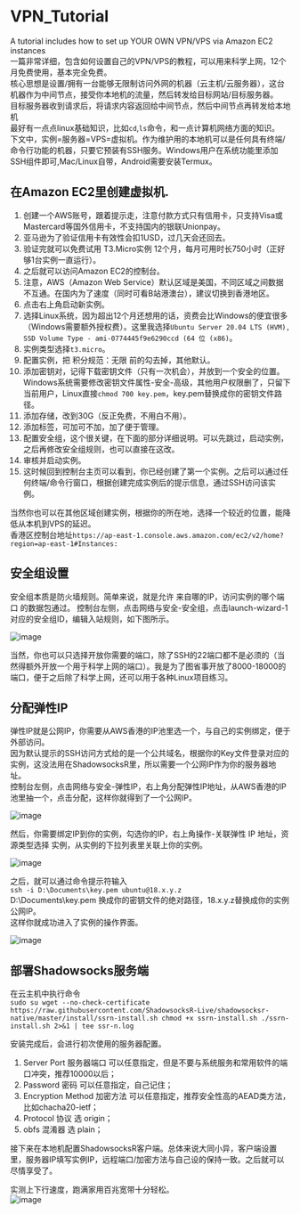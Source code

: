 # VPN_Tutorial
A tutorial includes how to set up YOUR OWN VPN/VPS via Amazon EC2 instances  
一篇非常详细，包含如何设置自己的VPN/VPS的教程，可以用来科学上网，12个月免费使用，基本完全免费。  
核心思想是设置/拥有一台能够无限制访问外网的机器（云主机/云服务器），这台机器作为中间节点，接受你本地机的流量，然后转发给目标网站/目标服务器。  
目标服务器收到请求后，将请求内容返回给中间节点，然后中间节点再转发给本地机   
最好有一点点linux基础知识，比如`cd`,`ls`命令，和一点计算机网络方面的知识。    
下文中，实例=服务器=VPS=虚拟机。作为维护用的本地机可以是任何具有终端/命令行功能的机器，只要它预装有SSH服务。Windows用户在系统功能里添加SSH组件即可,Mac/Linux自带，Android需要安装Termux。

## 在Amazon EC2里创建虚拟机.
1. 创建一个AWS账号，跟着提示走，注意付款方式只有信用卡，只支持Visa或Mastercard等国外信用卡，不支持国内的银联Unionpay。
2. 亚马逊为了验证信用卡有效性会扣1USD，过几天会还回去。  
3. 验证完就可以免费试用 T3.Micro实例 12个月，每月可用时长750小时（正好够1台实例一直运行）。  
4. 之后就可以访问Amazon EC2的控制台。  
5. 注意，AWS（Amazon Web Service）默认区域是美国，不同区域之间数据不互通。在国内为了速度（同时可看B站港澳台），建议切换到香港地区。  
6. 点击右上角启动新实例。  
7. 选择Linux系统，因为超出12个月还想用的话，资费会比Windows的便宜很多（Windows需要额外授权费）。这里我选择`Ubuntu Server 20.04 LTS (HVM), SSD Volume Type - ami-0774445f9e6290ccd (64 位 (x86)`。  
8. 实例类型选择`t3.micro`。  
9. 配置实例，把 积分规范：无限 前的勾去掉，其他默认。  
10. 添加密钥对，记得下载密钥文件（只有一次机会），并放到一个安全的位置。Windows系统需要修改密钥文件属性-安全-高级，其他用户权限删了，只留下当前用户，Linux直接`chmod 700 key.pem`，key.pem替换成你的密钥文件路径。  
11. 添加存储，改到30G（反正免费，不用白不用）。  
12. 添加标签，可加可不加，加了便于管理。  
13. 配置安全组，这个很关键，在下面的部分详细说明。可以先跳过，启动实例，之后再修改安全组规则，也可以直接在这改。  
14. 审核并启动实例。 
15. 这时候回到控制台主页可以看到，你已经创建了第一个实例。之后可以通过任何终端/命令行窗口，根据创建完成实例后的提示信息，通过SSH访问该实例。  

当然你也可以在其他区域创建实例，根据你的所在地，选择一个较近的位置，能降低从本机到VPS的延迟。  
香港区控制台地址`https://ap-east-1.console.aws.amazon.com/ec2/v2/home?region=ap-east-1#Instances:`  

## 安全组设置
安全组本质是防火墙规则。简单来说，就是允许 来自哪的IP，访问实例的哪个端口 的数据包通过。
控制台左侧，点击网络与安全-安全组，点击launch-wizard-1对应的安全组ID，编辑入站规则，如下图所示。  

![image](https://user-images.githubusercontent.com/48174333/116269174-8e650580-a7b0-11eb-887e-59187a949fa8.png)

当然，你也可以只选择开放你需要的端口，除了SSH的22端口都不是必须的（当然得额外开放一个用于科学上网的端口）。我是为了图省事开放了8000-18000的端口，便于之后除了科学上网，还可以用于各种Linux项目练习。  

## 分配弹性IP
弹性IP就是公网IP，你需要从AWS香港的IP池里选一个，与自己的实例绑定，便于外部访问。  
因为默认提示的SSH访问方式给的是一个公共域名，根据你的Key文件登录对应的实例，这没法用在ShadowsocksR里，所以需要一个公网IP作为你的服务器地址。  
控制台左侧，点击网络与安全-弹性IP，右上角分配弹性IP地址，从AWS香港的IP池里抽一个，点击分配，这样你就得到了一个公网IP。  

![image](https://user-images.githubusercontent.com/48174333/116273319-3c25e380-a7b4-11eb-9e31-6f20a356815e.png)

然后，你需要绑定IP到你的实例，勾选你的IP，右上角操作-关联弹性 IP 地址，资源类型选择 实例，从实例的下拉列表里关联上你的实例。  

![image](https://user-images.githubusercontent.com/48174333/116273080-07b22780-a7b4-11eb-9ca1-7ac0852c648c.png)

之后，就可以通过命令提示符输入  
`ssh -i D:\Documents\key.pem ubuntu@18.x.y.z`  
D:\Documents\key.pem 换成你的密钥文件的绝对路径，18.x.y.z替换成你的实例公网IP。  
这样你就成功进入了实例的操作界面。  

![image](https://user-images.githubusercontent.com/48174333/116275794-80b27e80-a7b6-11eb-9fd1-adc853c2ca08.png)

## 部署Shadowsocks服务端
在云主机中执行命令  
`sudo su
wget --no-check-certificate https://raw.githubusercontent.com/ShadowsocksR-Live/shadowsocksr-native/master/install/ssrn-install.sh
chmod +x ssrn-install.sh
./ssrn-install.sh 2>&1 | tee ssr-n.log`

安装完成后，会进行初次使用的服务器配置。
1. Server Port 服务器端口 可以任意指定，但是不要与系统服务和常用软件的端口冲突，推荐10000以后；  
2. Password 密码 可以任意指定，自己记住；  
3. Encryption Method 加密方法 可以任意指定，推荐安全性高的AEAD类方法，比如chacha20-ietf；  
4. Protocol 协议 选 origin；  
5. obfs 混淆器 选 plain；  

接下来在本地机配置ShadowsocksR客户端。总体来说大同小异，客户端设置里，服务器IP填写实例IP，远程端口/加密方法与自己设的保持一致。之后就可以尽情享受了。




实测上下行速度，跑满家用百兆宽带十分轻松。  
![image](https://user-images.githubusercontent.com/48174333/116256439-c581e980-a7a5-11eb-909a-30112ba3668f.png)

